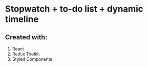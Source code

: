 # Stopwatch + to-do list + dynamic timeline

## Created with:
1. React
2. Redux Toolkit
3. Styled Components
